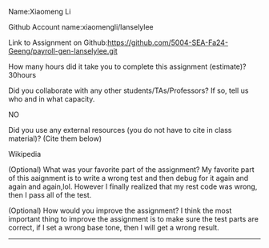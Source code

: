 Name:Xiaomeng Li

Github Account name:xiaomengli/lanselylee

Link to Assignment on Github:https://github.com/5004-SEA-Fa24-Geeng/payroll-gen-lanselylee.git

How many hours did it take you to complete this assignment (estimate)? 30hours

Did you collaborate with any other students/TAs/Professors? If so, tell us who and in what
capacity. 

NO

  
Did you use any external resources (you do not have to cite in class material)? (Cite them below)

Wikipedia

(Optional) What was your favorite part of the assignment?
My favorite part of this aaignment is to write a wrong test and then debug for it again and again and again,lol. However I finally realized that my rest code was wrong, then I pass all of the test.


(Optional) How would you improve the assignment?
I think the most important thing to improve the assignment is to make sure the test parts are correct, if I set a wrong base tone, then  I will get a wrong result.

---

